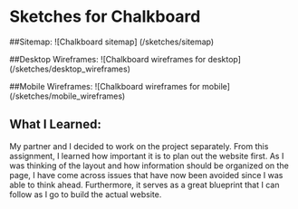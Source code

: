 # Sketches for Chalkboard

##Sitemap:
![Chalkboard sitemap]
(/sketches/sitemap)

##Desktop Wireframes:
![Chalkboard wireframes for desktop]
(/sketches/desktop_wireframes)

##Mobile Wireframes:
![Chalkboard wireframes for mobile]
(/sketches/mobile_wireframes)

## What I Learned:
My partner and I decided to work on the project separately. From this assignment, I learned how important it is to plan out the website first. As I was thinking of the layout and how information should be organized on the page, I have come across issues that have now been avoided since I was able to think ahead. Furthermore, it serves as a great blueprint that I can follow as I go to build the actual website.
